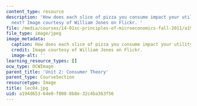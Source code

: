 ```yaml
---
content_type: resource
description: 'How does each slice of pizza you consume impact your utility for the
  next? Image courtesy of William Jones on Flickr. '
file: /media/courses/14-01sc-principles-of-microeconomics-fall-2011/a194d65364e0f8088b8e32c4ba363f56_lec04.jpg
file_type: image/jpeg
image_metadata:
  caption: How does each slice of pizza you consume impact your utility for the next?
  credit: Image courtesy of William Jones on Flickr.
  image-alt: ''
learning_resource_types: []
ocw_type: OCWImage
parent_title: 'Unit 2: Consumer Theory'
parent_type: CourseSection
resourcetype: Image
title: lec04.jpg
uid: a194d653-64e0-f808-8b8e-32c4ba363f56
---
```

